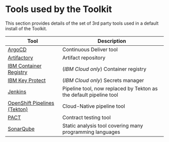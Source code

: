 # Tools used by the Toolkit

This section provides details of the set of 3rd party tools used in a default install of the Toolkit.

| Tool | Description
|------|--------------
| [ArgoCD](argocd.md) | Continuous Deliver tool
| [Artifactory](artifactory.md) | Artifact repository
| [IBM Container Registry](ibm-cloud-container-registry.md) | (*IBM Cloud only*) Container registry
| [IBM Key Protect](key-protect.md) | (*IBM Cloud only*) Secrets manager
| [Jenkins](jenkins.md) | Pipeline tool, now replaced by Tekton as the default pipeline tool
| [OpenShift Pipelines (Tekton)](tekton.md) | Cloud-Native pipeline tool
| [PACT](pact.md) | Contract testing tool
| [SonarQube](sonar-qube.md) | Static analysis tool covering many programming languages
